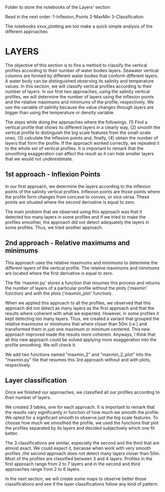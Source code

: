 Folder to store the notebooks of the Layers' section

Read in the next order: 1-Inflexion_Points 2-MaxMin 3-Classification

The notebooks xxxx_plotting are too make a quick simple analysis of the different approaches

# LAYERS
The objective of this section is to fins a method to classify the vertical profiles according to their number of water bodies layers. Seawater vertical columns are formed by different water bodies that conform different layers. A water body can be distinguished observing its salinity and temperature values. In this section, we will classify vertical profiles according to their number of layers. In our first two approaches, using the salinity vertical profiles, we will determine the number of layers using the inflexion points and the relative maximums and minimums of the profile, respectively. We use the variable of salinity because the value changes through layers are bigger than using the temperature or density variable.

The steps while doing the approaches where the followings. (1) Find a vertical profile that shows its different layers in a clearly way, (2) smooth the vertical profile to distinguish the big scale features from the small-scale ones, (3) calculate the inflexion points and, finally, (4) obtain the number of layers that form the profile. If the approach worked correctly, we repeated it to the whole set of vertical profiles. It is important to remark that the smoothing exaggeration can affect the result as it can hide smaller layers that we would not underestimate.

## 1st approach - Inflexion Points
In our first approach, we determine the layers according to the inflexion points of the salinity vertical profiles. Inflexion points are those points where the profile form changes from concave to convex, or vice versa. These points are situated where the second derivative is equal to zero.

The main problem that we observed using this approach was that it detected too many layers in some profiles and if we tried to make the profiles smoother, the approach did not detect adequately the layers in some profiles. Thus, we tried another approach.

## 2nd approach - Relative maximums and minimums 
This approach uses the relative maximums and minimums to determine the different layers of the vertical profile. The relative maximums and minimums are located where the first derivative is equal to zero.

The file 'maxmin.py' stores a function that resumes this process and returns the number of layers of a particular profile without the plots ('maxmin' function) and with the plots ('maxmin_plot' function).

When we applied this approach to all the profiles, we observed that this approach did not detect as many layers as the first approach and that the results where coherent with what we expected. However, in some profiles it kept detecting too many layers. Thus, we created a variant that grouped the relative maximums or minimums that where closer than 50m (i.e.) and transformed them in just one maximum or minimum centered. This new approach improved made the results more coherent. Anyways, I think that all this new approach could be solved applying more exaggeration into the profile smoothing. We will check it.

We add two functions named "maxmin_2" and "maxmin_2_plot" into the "maxmin.py" file that resumes this 3rd approach without and with plots, respectively. 

## Layer classification
Once we finished our approaches, we classified all our profiles according to their number of layers.

We created 3 tables, one for each approach. It is important to remark that the results vary significantly in function of how much we smooth the profile. We opted for a significant smooth to observe just the big scale features. To choose how much we smoothed the profile, we used the functions that plot the profiles separated by its layers and decided subjectively which one fit better.

The 3 classifications are similar, especially the second and the third that are almost exact. We could expect it, because when work with very smooth profiles ,the second approach does not detect many layers closer than 50m. Most of the profiles are classified between 3 and 4 layers. Profiles in the first approach range from 2 to 7 layers and in the second and third approaches range from 2 to 6 layers.

In the next section, we will create some maps to observe better those classifications and see if the layer classifications follow any kind of pattern.
